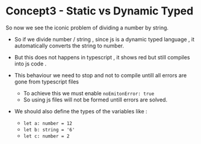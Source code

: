 # Concept3 - Static vs Dynamic Typed

So now we see the iconic problem of dividing a number by string.

- So if we divide number / string , since js is a dynamic typed language , it automatically converts the string to number.
- But this does not happens in typescript , it shows red but still compiles into js code .
- This behaviour we need to stop and not to compile untill all errors are gone from typescript files

  - To achieve this we must enable `noEmitonError: true`
  - So using js files will not be formed untill errors are solved.

- We should also define the types of the variables like :
  - `let a: number = 12`
  - `let b: string = '6'`
  - `let c: number = 2`
